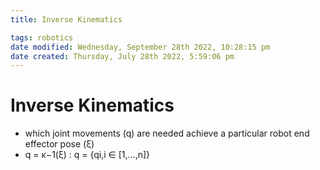 ```yaml
---
title: Inverse Kinematics

tags: robotics
date modified: Wednesday, September 28th 2022, 10:28:15 pm
date created: Thursday, July 28th 2022, 5:59:06 pm
---
```


# Inverse Kinematics
- which joint movements (q) are needed achieve a particular robot end effector pose (ξ)  
- q = κ−1(ξ) : q = {qi,i ∈ [1,…,n]}

